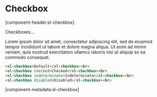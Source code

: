 # Checkbox

[component-header:sl-checkbox]

Checkboxes...

Lorem ipsum dolor sit amet, consectetur adipiscing elit, sed do eiusmod tempor incididunt ut labore et dolore magna aliqua. Ut enim ad minim veniam, quis nostrud exercitation ullamco laboris nisi ut aliquip ex ea commodo consequat.

```html preview
<sl-checkbox>Default</sl-checkbox><br>
<sl-checkbox checked>Checked</sl-checkbox><br>
<sl-checkbox indeterminate>Indeterminate</sl-checkbox><br>
<sl-checkbox disabled>Disabled</sl-checkbox><br>
```

[component-metadata:sl-checkbox]
